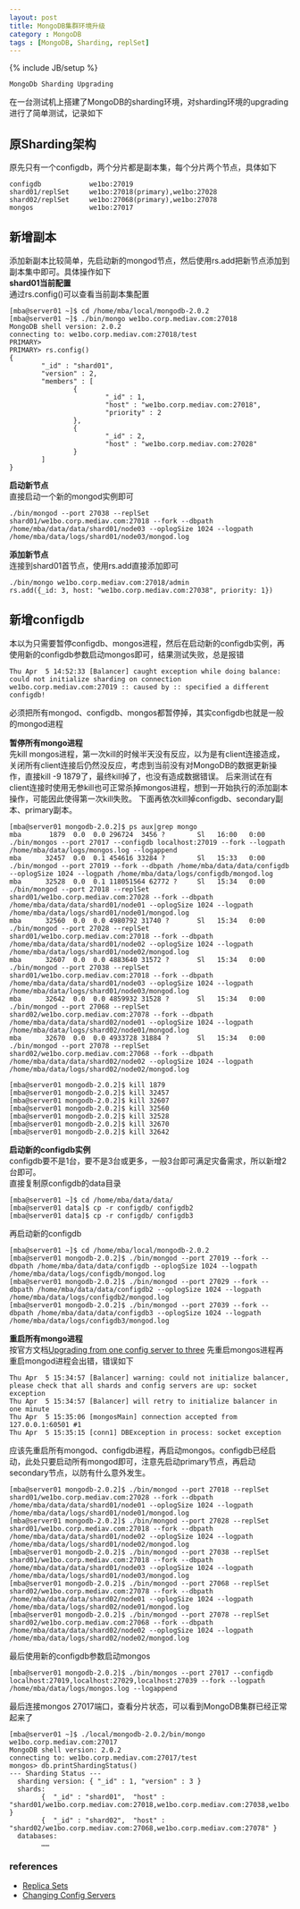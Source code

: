 ```yaml
---
layout: post
title: MongoDB集群环境升级
category : MongoDB
tags : [MongoDB, Sharding, replSet]
---
```

{% include JB/setup %}

`MongoDb Sharding Upgrading`

在一台测试机上搭建了MongoDB的sharding环境，对sharding环境的upgrading进行了简单测试，记录如下
## 原Sharding架构
原先只有一个configdb，两个分片都是副本集，每个分片两个节点，具体如下

	configdb			we1bo:27019
	shard01/replSet		we1bo:27018(primary),we1bo:27028
	shard02/replSet		we1bo:27068(primary),we1bo:27078
	mongos				we1bo:27017


## 新增副本
添加新副本比较简单，先启动新的mongod节点，然后使用rs.add把新节点添加到副本集中即可。具体操作如下  
**shard01当前配置**  
通过rs.config()可以查看当前副本集配置

	[mba@server01 ~]$ cd /home/mba/local/mongodb-2.0.2
	[mba@server01 ~]$ ./bin/mongo we1bo.corp.mediav.com:27018
	MongoDB shell version: 2.0.2
	connecting to: we1bo.corp.mediav.com:27018/test
	PRIMARY> 
	PRIMARY> rs.config()
	{
	        "_id" : "shard01",
	        "version" : 2,
	        "members" : [
	                {
	                        "_id" : 1,
	                        "host" : "we1bo.corp.mediav.com:27018",
	                        "priority" : 2
	                },
	                {
	                        "_id" : 2,
	                        "host" : "we1bo.corp.mediav.com:27028"
	                }
	        ]
	}

**启动新节点**  
直接启动一个新的mongod实例即可

	./bin/mongod --port 27038 --replSet shard01/we1bo.corp.mediav.com:27018 --fork --dbpath /home/mba/data/data/shard01/node03 --oplogSize 1024 --logpath /home/mba/data/logs/shard01/node03/mongod.log

**添加新节点**  
连接到shard01首节点，使用rs.add直接添加即可

	./bin/mongo we1bo.corp.mediav.com:27018/admin
	rs.add({_id: 3, host: "we1bo.corp.mediav.com:27038", priority: 1})


## 新增configdb
本以为只需要暂停configdb、mongos进程，然后在启动新的configdb实例，再使用新的configdb参数启动mongos即可，结果测试失败，总是报错

	Thu Apr  5 14:52:33 [Balancer] caught exception while doing balance: could not initialize sharding on connection we1bo.corp.mediav.com:27019 :: caused by :: specified a different configdb!


必须把所有mongod、configdb、mongos都暂停掉，其实configdb也就是一般的mongod进程  

**暂停所有mongo进程**  
先kill mongos进程，第一次kill的时候半天没有反应，以为是有client连接造成，关闭所有client连接后仍然没反应，考虑到当前没有对MongoDB的数据更新操作，直接kill -9 1879了，最终kill掉了，也没有造成数据错误。
后来测试在有client连接时使用无参kill也可正常杀掉mongos进程，想到一开始执行的添加副本操作，可能因此使得第一次kill失败。
下面再依次kill掉configdb、secondary副本、primary副本。

	[mba@server01 mongodb-2.0.2]$ ps aux|grep mongo
	mba       1879  0.0  0.0 296724  3456 ?        Sl   16:00   0:00 ./bin/mongos --port 27017 --configdb localhost:27019 --fork --logpath /home/mba/data/logs/mongos.log --logappend
	mba      32457  0.0  0.1 454616 33284 ?        Sl   15:33   0:00 ./bin/mongod --port 27019 --fork --dbpath /home/mba/data/data/configdb --oplogSize 1024 --logpath /home/mba/data/logs/configdb/mongod.log
	mba      32528  0.0  0.1 118051564 62772 ?     Sl   15:34   0:00 ./bin/mongod --port 27018 --replSet shard01/we1bo.corp.mediav.com:27028 --fork --dbpath /home/mba/data/data/shard01/node01 --oplogSize 1024 --logpath /home/mba/data/logs/shard01/node01/mongod.log
	mba      32560  0.0  0.0 4980792 31740 ?       Sl   15:34   0:00 ./bin/mongod --port 27028 --replSet shard01/we1bo.corp.mediav.com:27018 --fork --dbpath /home/mba/data/data/shard01/node02 --oplogSize 1024 --logpath /home/mba/data/logs/shard01/node02/mongod.log
	mba      32607  0.0  0.0 4883640 31572 ?       Sl   15:34   0:00 ./bin/mongod --port 27038 --replSet shard01/we1bo.corp.mediav.com:27018 --fork --dbpath /home/mba/data/data/shard01/node03 --oplogSize 1024 --logpath /home/mba/data/logs/shard01/node03/mongod.log
	mba      32642  0.0  0.0 4859932 31528 ?       Sl   15:34   0:00 ./bin/mongod --port 27068 --replSet shard02/we1bo.corp.mediav.com:27078 --fork --dbpath /home/mba/data/data/shard02/node01 --oplogSize 1024 --logpath /home/mba/data/logs/shard02/node01/mongod.log
	mba      32670  0.0  0.0 4933728 31884 ?       Sl   15:34   0:00 ./bin/mongod --port 27078 --replSet shard02/we1bo.corp.mediav.com:27068 --fork --dbpath /home/mba/data/data/shard02/node02 --oplogSize 1024 --logpath /home/mba/data/logs/shard02/node02/mongod.log
	
	[mba@server01 mongodb-2.0.2]$ kill 1879
	[mba@server01 mongodb-2.0.2]$ kill 32457
	[mba@server01 mongodb-2.0.2]$ kill 32607
	[mba@server01 mongodb-2.0.2]$ kill 32560
	[mba@server01 mongodb-2.0.2]$ kill 32528
	[mba@server01 mongodb-2.0.2]$ kill 32670
	[mba@server01 mongodb-2.0.2]$ kill 32642

**启动新的configdb实例**  
configdb要不是1台，要不是3台或更多，一般3台即可满足灾备需求，所以新增2台即可。  
直接复制原configdb的data目录

	[mba@server01 ~]$ cd /home/mba/data/data/
	[mba@server01 data]$ cp -r configdb/ configdb2
	[mba@server01 data]$ cp -r configdb/ configdb3

再启动新的configdb

	[mba@server01 ~]$ cd /home/mba/local/mongodb-2.0.2
	[mba@server01 mongodb-2.0.2]$ ./bin/mongod --port 27019 --fork --dbpath /home/mba/data/data/configdb --oplogSize 1024 --logpath /home/mba/data/logs/configdb/mongod.log
	[mba@server01 mongodb-2.0.2]$ ./bin/mongod --port 27029 --fork --dbpath /home/mba/data/data/configdb2 --oplogSize 1024 --logpath /home/mba/data/logs/configdb2/mongod.log
	[mba@server01 mongodb-2.0.2]$ ./bin/mongod --port 27039 --fork --dbpath /home/mba/data/data/configdb3 --oplogSize 1024 --logpath /home/mba/data/logs/configdb3/mongod.log

**重启所有mongo进程**  
按官方文档[Upgrading from one config server to three](http://www.mongodb.org/display/DOCS/Changing+Config+Servers#ChangingConfigServers-Upgradingfromoneconfigservertothree)
先重启mongos进程再重启mongod进程会出错，错误如下

	Thu Apr  5 15:34:57 [Balancer] warning: could not initialize balancer, please check that all shards and config servers are up: socket exception
	Thu Apr  5 15:34:57 [Balancer] will retry to initialize balancer in one minute
	Thu Apr  5 15:35:06 [mongosMain] connection accepted from 127.0.0.1:60501 #1
	Thu Apr  5 15:35:15 [conn1] DBException in process: socket exception

应该先重启所有mongod、configdb进程，再启动mongos。configdb已经启动，此处只要启动所有mongod即可，注意先启动primary节点，再启动secondary节点，以防有什么意外发生。

	[mba@server01 mongodb-2.0.2]$ ./bin/mongod --port 27018 --replSet shard01/we1bo.corp.mediav.com:27028 --fork --dbpath /home/mba/data/data/shard01/node01 --oplogSize 1024 --logpath /home/mba/data/logs/shard01/node01/mongod.log
	[mba@server01 mongodb-2.0.2]$ ./bin/mongod --port 27028 --replSet shard01/we1bo.corp.mediav.com:27018 --fork --dbpath /home/mba/data/data/shard01/node02 --oplogSize 1024 --logpath /home/mba/data/logs/shard01/node02/mongod.log
	[mba@server01 mongodb-2.0.2]$ ./bin/mongod --port 27038 --replSet shard01/we1bo.corp.mediav.com:27018 --fork --dbpath /home/mba/data/data/shard01/node03 --oplogSize 1024 --logpath /home/mba/data/logs/shard01/node03/mongod.log
	[mba@server01 mongodb-2.0.2]$ ./bin/mongod --port 27068 --replSet shard02/we1bo.corp.mediav.com:27078 --fork --dbpath /home/mba/data/data/shard02/node01 --oplogSize 1024 --logpath /home/mba/data/logs/shard02/node01/mongod.log
	[mba@server01 mongodb-2.0.2]$ ./bin/mongod --port 27078 --replSet shard02/we1bo.corp.mediav.com:27068 --fork --dbpath /home/mba/data/data/shard02/node02 --oplogSize 1024 --logpath /home/mba/data/logs/shard02/node02/mongod.log

最后使用新的configdb参数启动mongos

	[mba@server01 mongodb-2.0.2]$ ./bin/mongos --port 27017 --configdb localhost:27019,localhost:27029,localhost:27039 --fork --logpath /home/mba/data/logs/mongos.log --logappend

最后连接mongos 27017端口，查看分片状态，可以看到MongoDB集群已经正常起来了

	[mba@server01 ~]$ ./local/mongodb-2.0.2/bin/mongo we1bo.corp.mediav.com:27017
	MongoDB shell version: 2.0.2
	connecting to: we1bo.corp.mediav.com:27017/test
	mongos> db.printShardingStatus()
	--- Sharding Status --- 
	  sharding version: { "_id" : 1, "version" : 3 }
	  shards:
	        {  "_id" : "shard01",  "host" : "shard01/we1bo.corp.mediav.com:27018,we1bo.corp.mediav.com:27038,we1bo.corp.mediav.com:27028" }
	        {  "_id" : "shard02",  "host" : "shard02/we1bo.corp.mediav.com:27068,we1bo.corp.mediav.com:27078" }
	  databases:
	        ……


### references
+ [Replica Sets](http://www.mongodb.org/display/DOCS/Replica+Sets)
+ [Changing Config Servers](http://www.mongodb.org/display/DOCS/Changing+Config+Servers)

